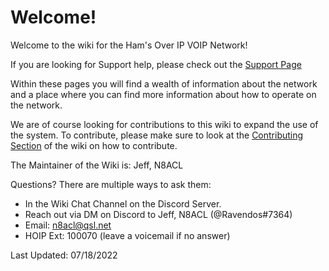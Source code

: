 # Welcome!

Welcome to the wiki for the Ham's Over IP VOIP Network!

If you are looking for Support help, please check out the [Support Page](https://hamsoverip.github.io/wiki/General/user_guides/support)

Within these pages you will find a wealth of information about the network and a place where you can find more information about how to operate on the network.

We are of course looking for contributions to this wiki to expand the use of the system. To contribute, please make sure to look at the [Contributing Section](https://hamsoverip.github.io/wiki/wiki/overview) of the wiki on how to contribute.

The Maintainer of the Wiki is: Jeff, N8ACL

Questions? There are multiple ways to ask them:

* In the Wiki Chat Channel on the Discord Server.
* Reach out via DM on Discord to Jeff, N8ACL (@Ravendos#7364)
* Email: n8acl@qsl.net
* HOIP Ext: 100070 (leave a voicemail if no answer)

Last Updated: 07/18/2022